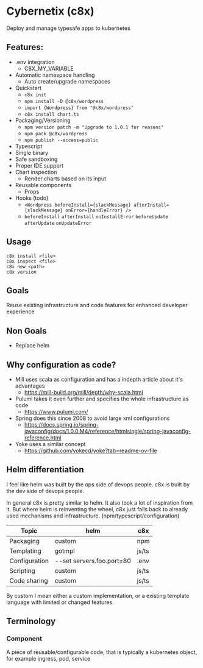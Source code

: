 # Cybernetix (c8x)
Deploy and manage typesafe apps to kubernetes

## Features:

- .env integration
  - C8X_MY_VARIABLE
- Automatic namespace handling
  - Auto create/upgrade namespaces
- Quickstart
  - `c8x init`
  - `npm install -D @c8x/wordpress`
  - `import {Wordpress} from "@c8x/wordpress"`
  - `c8x install chart.ts`
- Packaging/Versioning
  - `npm version patch -m "Upgrade to 1.0.1 for reasons"`
  - `npm pack @c8x/wordpress`
  - `npm publish --access=public`
- Typescript
- Single binary
- Safe sandboxing
- Proper IDE support
- Chart inspection
  - Render charts based on its input
- Reusable components
  - Props
- Hooks (todo)
  - `<Wordpress beforeInstall={slackMessage} afterInstall={slackMessage} onError={handleError} />`
  - `beforeInstall` `afterInstall` `onInstallError` `beforeUpdate` `afterUpdate` `onUpdateError` 

## Usage

```
c8x install <file>
c8x inspect <file>
c8x new <path>
c8x version
```

## Goals
Reuse existing infrastructure and code features for enhanced developer experience

## Non Goals
- Replace helm

## Why configuration as code?
- Mill uses scala as configuration and has a indepth article about it's advantages
  - https://mill-build.org/mill/depth/why-scala.html
- Pulumi takes it even further and specifies the whole infrastructure as code
  - https://www.pulumi.com/
- Spring does this since 2008 to avoid large xml configurations
  - https://docs.spring.io/spring-javaconfig/docs/1.0.0.M4/reference/htmlsingle/spring-javaconfig-reference.html
- Yoke uses a similar concept
  - https://github.com/yokecd/yoke?tab=readme-ov-file

## Helm differentiation

I feel like helm was built by the ops side of devops people. c8x is built by the dev side of devops people.

In general c8x is pretty similar to helm. It also took a lot of inspiration from it. But where helm is reinventing the wheel, c8x just falls back to already used mechanisms and infrastructure. (npm/typescript/configuration)

| Topic | helm     | c8x   |
| -------- |----------|-------| 
| Packaging | custom   | npm   |
| Templating | gotmpl   | js/ts |
| Configuration | --set servers.foo.port=80 | .env  |
| Scripting | custom   | js/ts |
| Code sharing | custom   | js/ts |

By custom I mean either a custom implementation, or a existing template language with limited or changed features.

## Terminology

### Component

A piece of reusable/configurable code, that is typically a kubernetes object, for example ingress, pod, service
